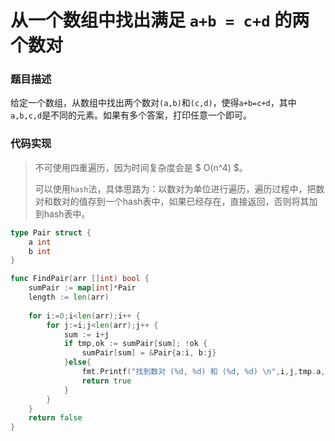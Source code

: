 # 从一个数组中找出满足 `a+b = c+d` 的两个数对

### 题目描述

给定一个数组，从数组中找出两个数对`(a,b)`和`(c,d)`，使得`a+b=c+d`，其中`a,b,c,d`是不同的元素。如果有多个答案，打印任意一个即可。

### 代码实现

>   不可使用四重遍历，因为时间复杂度会是 $ O(n^4) $。
>
>   可以使用`hash`法，具体思路为：以数对为单位进行遍历，遍历过程中，把数对和数对的值存到一个hash表中，如果已经存在，直接返回，否则将其加到hash表中。

```go
type Pair struct {
    a int
    b int
}

func FindPair(arr []int) bool {
    sumPair := map[int]*Pair
    length := len(arr)
    
    for i:=0;i<len(arr);i++ {
        for j:=i;j<len(arr);j++ {
            sum := i+j
            if tmp,ok := sumPair[sum]; !ok {
                sumPair[sum] = &Pair{a:i, b:j}
            }else{
                fmt.Printf("找到数对 (%d, %d) 和 (%d, %d) \n",i,j,tmp.a,tmp.b)
                return true
            }
        }
    }
    return false
}
```

